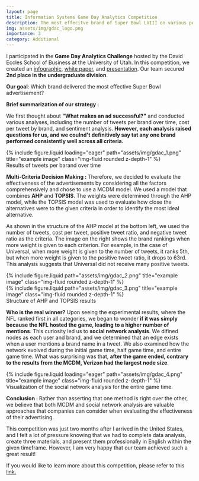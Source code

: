 ```yaml
---
layout: page
title: Information Systems Game Day Analytics Competition
description: The most effecitve brand of Super Bowl LVIII on various perspectives
img: assets/img/gdac_logo.png
importance: 3
category: Additional
---
```


I participated in the <b>Game Day Analytics Challenge</b> hosted by the David Eccles School of Business at the University of Utah. In this competition, we created an <a href="assets/pdf/GDAC_Infographic.pdf">infographic</a>, <a href="assets/pdf/GDAC_White Paper.pdf">white paper</a>, and <a href="assets/pdf/GDAC_Presentation.pdf">presentation</a>. Our team secured <b>2nd place in the undergraduate division</b>.

<b>Our goal</b>: Which brand delivered the most effective Super Bowl advertisement?

<b>Brief summarization of our strategy :</b>

We first thought about <b>"What makes an ad successful?"</b> and conducted various analyses, including the number of tweets per brand over time, cost per tweet by brand, and sentiment analysis. <b>However, each analysis raised questions for us, and we coulnd't definitively say tat any one brand performed consistently well across all criteria.</b>

<div class="row">
    <div class="col-sm mt-3 mt-md-0">
        {% include figure.liquid loading="eager" path="assets/img/gdac_1.png" title="example image" class="img-fluid rounded z-depth-1" %}
    </div>
</div>
<div class="caption">
    Results of tweets per barand over time
</div>

<b>Multi-Criteria Decision Making : </b> Therefore, we decided to evaluate the effectiveness of the advertisements by considering all the factors comprehensively and chose to use a MCDM model. We used a model that combines <b>AHP</b> and <b>TOPSIS</b>. The weights were determined through the AHP model, while the TOPSIS model was used to evaluate how close the alternatives were to the given criteria in order to identify the most ideal alternative. 

As shown in the structure of the AHP model at the bottom left, we used the number of tweets, cost per tweet, positive tweet ratio, and negative tweet ratio as the criteria. The image on the right shows the brand rankings when more weight is given to each criterion. For example, in the case of Universal, when more weight is given to the number of tweets, it ranks 5th, but when more weight is given to the positive tweet ratio, it drops to 63rd. This analysis suggests that Universal did not receive many positive tweets.

<div class="row justify-content-sm-center">
    <div class="col-sm-4 mt-3 mt-md-0">
        {% include figure.liquid path="assets/img/gdac_2.png" title="example image" class="img-fluid rounded z-depth-1" %}
    </div>
    <div class="col-sm-8 mt-3 mt-md-0">
        {% include figure.liquid path="assets/img/gdac_3.png" title="example image" class="img-fluid rounded z-depth-1" %}
    </div>
</div>
<div class="caption">
    Structure of AHP and TOPSIS results
</div>

<b>Who is the real winner?</b> Upon seeing the experimental results, where the NFL ranked first in all categories, we began to wonder <b>if it was simply because the NFL hosted the game, leading to a higher number of mentions</b>. This curiosity led us to <b>social network analysis</b>. We difined nodes as each user and brand, and we determined that an edge exists when a user mentions a brand name in a tweet. We also examined how the network evolved during the initial game time, half game time, and entire game time. What was surprising was that, <b>after the game ended, contrary to the results from the MCDM, Verizon had the largest node size</b>.

<div class="row">
    <div class="col-sm mt-3 mt-md-0">
        {% include figure.liquid loading="eager" path="assets/img/gdac_4.png" title="example image" class="img-fluid rounded z-depth-1" %}
    </div>
</div>
<div class="caption">
    Visualization of the social network analysis for the entire game time.
</div>

<b>Conclusion : </b> Rather than asserting that one method is right over the other, we believe that both MCDM and social network analysis are valuable approaches that companies can consider when evaluating the effectiveness of their advertising.

This competition was just two months after I arrived in the United States, and I felt a lot of pressure knowing that we had to complete data analysis, create three materials, and present them professionally in English within the given timeframe. However, I am very happy that our team achieved such a great result! 

If you would like to learn more about this competition, please refer to this <a href="https://eccles.utah.edu/programs/undergraduate/game-day-ad-analytics/" target="_blank">link.</a> 
